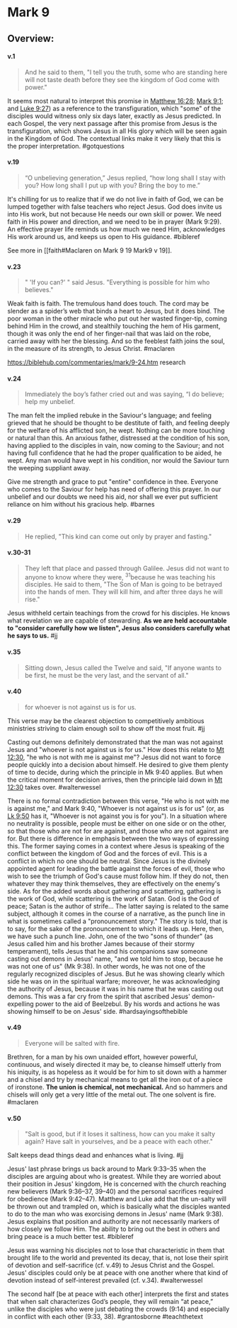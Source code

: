 # Mark 9

## Overview:

#### v.1
>And he said to them, "I tell you the truth, some who are standing here will not taste death before they see the kingdom of God come with power."

It seems most natural to interpret this promise in [Matthew 16:28](Matthew16#v.28); [Mark 9:1](Mark9#v.1); and [Luke 9:27](Luke9#v.27)) as a reference to the transfiguration, which "some" of the disciples would witness only six days later, exactly as Jesus predicted. In each Gospel, the very next passage after this promise from Jesus is the transfiguration, which shows Jesus in all His glory which will be seen again in the Kingdom of God. The contextual links make it very likely that this is the proper interpretation.
#gotquestions 

#### v.19
>“O unbelieving generation,” Jesus replied, “how long shall I stay with you? How long shall I put up with you? Bring the boy to me.”

It's chilling for us to realize that if we do not live in faith of God, we can be lumped together with false teachers who reject Jesus. God does invite us into His work, but not because He needs our own skill or power. We need faith in His power and direction, and we need to be in prayer (Mark 9:29). An effective prayer life reminds us how much we need Him, acknowledges His work around us, and keeps us open to His guidance.
#bibleref 

See more in [[faith#Maclaren on Mark 9 19 Mark9 v 19]].

#### v.23
>" 'If you can?' " said Jesus. "Everything is possible for him who believes."

Weak faith is faith. The tremulous hand does touch. The cord may be slender as a spider’s web that binds a heart to Jesus, but it does bind. The poor woman in the other miracle who put out her wasted finger-tip, coming behind Him in the crowd, and stealthily touching the hem of His garment, though it was only the end of her finger-nail that was laid on the robe, carried away with her the blessing. And so the feeblest faith joins the soul, in the measure of its strength, to Jesus Christ.
#maclaren 

https://biblehub.com/commentaries/mark/9-24.htm research

#### v.24
>Immediately the boy’s father cried out and was saying, “I do believe; help my unbelief.

The man felt the implied rebuke in the Saviour's language; and feeling grieved that he should be thought to be destitute of faith, and feeling deeply for the welfare of his afflicted son, he wept. Nothing can be more touching or natural than this. An anxious father, distressed at the condition of his son, having applied to the disciples in vain, now coming to the Saviour; and not having full confidence that he had the proper qualification to be aided, he wept. Any man would have wept in his condition, nor would the Saviour turn the weeping suppliant away.

Give me strength and grace to put "entire" confidence in thee. Everyone who comes to the Saviour for help has need of offering this prayer. In our unbelief and our doubts we need his aid, nor shall we ever put sufficient reliance on him without his gracious help.
#barnes 

#### v.29
>He replied, "This kind can come out only by prayer and fasting."

#### v.30-31
>They left that place and passed through Galilee. Jesus did not want to anyone to know where they were, <sup>31</sup>because he was teaching his disciples. He said to them, "The Son of Man is going to be betrayed into the hands of men. They will kill him, and after three days he will rise."

Jesus withheld certain teachings from the crowd for his disciples. He knows what revelation we are capable of stewarding. **As we are held accountable to "consider carefully how we listen", Jesus also considers carefully what he says to us.**
#jj

#### v.35
>Sitting down, Jesus called the Twelve and said, "If anyone wants to be first, he must be the very last, and the servant of all."

#### v.40
>for whoever is not against us is for us.

This verse may be the clearest objection to competitively ambitious ministries striving to claim enough soil to show off the most fruit.
#jj 

Casting out demons definitely demonstrated that the man was not against Jesus and "whoever is not against us is for us." How does this relate to [Mt 12:30](Matthew12#v.30), "he who is not with me is against me"? Jesus did not want to force people quickly into a decision about himself. He desired to give them plenty of time to decide, during which the principle in Mk 9:40 applies. But when the critical moment for decision arrives, then the principle laid down in [Mt 12:30](Matthew12#v.30) takes over.
#walterwessel 

There is no formal contradiction between this verse, "He who is not with me is against me," and Mark 9:40, "Whoever is not against us is for us" (or, as [Lk 9:50](Luke9#v.50) has it, "Whoever is not against you is for you"). In a situation where no neutrality is possible, people must be either on one side or on the other, so that those who are not for are against, and those who are not against are for. But there is difference in emphasis between the two ways of expressing this.
The former saying comes in a context where Jesus is speaking of the conflict between the kingdom of God and the forces of evil. This is a conflict in which no one should be neutral. Since Jesus is the divinely appointed agent for leading the battle against the forces of evil, those who wish to see the triumph of God's cause must follow him. If they do not, then whatever they may think themselves, they are effectively on the enemy's side. As for the added words about gathering and scattering, gathering is the work of God, while scattering is the work of Satan. God is the God of peace; Satan is the author of strife...
The latter saying is related to the same subject, although it comes in the course of a narrative, as the punch line in what is sometimes called a "pronouncement story." The story is told, that is to say, for the sake of the pronouncement to which it leads up. Here, then, we have such a punch line. John, one of the two "sons of thunder" (as Jesus called him and his brother James because of their stormy temperament), tells Jesus that he and his companions saw someone casting out demons in Jesus' name, "and we told him to stop, because he was not one of us" (Mk 9:38). In other words, he was not one of the regularly recognized disciples of Jesus. But he was showing clearly which side he was on in the spiritual warfare; moreover, he was acknowledging the authority of Jesus, because it was in his name that he was casting out demons. This was a far cry from the spirit that ascribed Jesus' demon-expelling power to the aid of Beelzebul. By his words and actions he was showing himself to be on Jesus' side.
#hardsayingsofthebible 

#### v.49
>Everyone will be salted with fire.

Brethren, for a man by his own unaided effort, however powerful, continuous, and wisely directed it may be, to cleanse himself utterly from his iniquity, is as hopeless as it would be for him to sit down with a hammer and a chisel and try by mechanical means to get all the iron out of a piece of ironstone. **The union is chemical, not mechanical.** And so hammers and chisels will only get a very little of the metal out. The one solvent is fire.
#maclaren 

#### v.50
>"Salt is good, but if it loses it saltiness, how can you make it salty again? Have salt in yourselves, and be a peace with each other."

Salt keeps dead things dead and enhances what is living.
#jj 

Jesus' last phrase brings us back around to Mark 9:33–35 when the disciples are arguing about who is greatest. While they are worried about their position in Jesus' kingdom, He is concerned with the church reaching new believers (Mark 9:36–37, 39–40) and the personal sacrifices required for obedience (Mark 9:42–47).
Matthew and Luke add that the un-salty will be thrown out and trampled on, which is basically what the disciples wanted to do to the man who was exorcising demons in Jesus' name (Mark 9:38). Jesus explains that position and authority are not necessarily markers of how closely we follow Him. The ability to bring out the best in others and bring peace is a much better test.
#bibleref 

Jesus was warning his disciples not to lose that characteristic in them that brought life to the world and prevented its decay, that is, not lose their spirit of devotion and self-sacrifice (cf. v.49) to Jesus Christ and the Gospel. Jesus' disciples could only be at peace with one another where that kind of devotion instead of self-interest prevailed (cf. v.34).
#walterwessel 

The second half \[be at peace with each other] interprets the first and states that when salt characterizes God’s people, they will remain “at peace,” unlike the disciples who were just debating the crowds (9:14) and especially in conflict with each other (9:33, 38).
#grantosborne #teachthetext 
